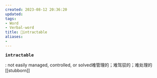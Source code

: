 ```yaml
---
created: 2023-08-12 20:36:20
updated: 
tags: 
- Word
- Verbal-word
title: 🚩intractable
aliases:
- 
---
```


<pre><strong>intractable</strong></pre>
: not easily managed, controlled, or solved难管理的；难驾驭的；难处理的
[[stubborn]]